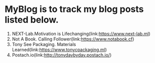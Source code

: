 # MyBlog is to track my blog posts listed below.

1. NEXT-Lab.Motivation is Lifechanging(link:https://www.next-lab.ml)
2. Not A Book. Calling Follower(link:https://www.notabook.cf)
3. Tony See Packaging. Materials Learned(link:https://www.tonycpackaging.ml)
4. Postach.io(link:http://tonydaybyday.postach.io/)
